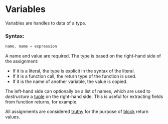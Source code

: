 # Variables

Variables are handles to data of a type.

### Syntax:

```go
name, name = expression
```

A name and value are required. The type is based on the right-hand side of the assignment:
- If it is a literal, the type is explicit in the syntax of the literal.
- If it is a function call, the return type of the function is used.
- If it is the name of another variable, the value is copied.

The left-hand side can optionally be a list of names, which are used to *destructure* a [tuple](types.md) on the right-hand side. This is useful for extracting fields from function returns, for example.

All assignments are considered [truthy](types.md) for the purpose of [block](scope.md) return values.
